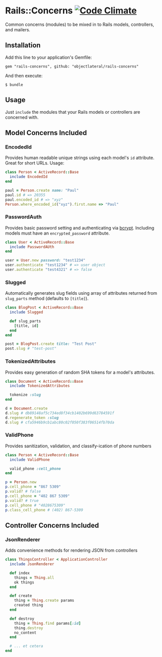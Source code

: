 # Rails::Concerns [![Code Climate](https://codeclimate.com/github/objectlateral/rails-concerns.png)][cc]

Common concerns (modules) to be mixed in to Rails models, controllers, and mailers.

## Installation

Add this line to your application's Gemfile:

    gem "rails-concerns", github: "objectlateral/rails-concerns"

And then execute:

    $ bundle

## Usage

Just `include` the modules that your Rails models or controllers are concerned with.

## Model Concerns Included

### EncodedId

Provides human readable unique strings using each model's `id` attribute. Great for short URLs. Usage:

```ruby
class Person < ActiveRecord::Base
  include EncodedId
end

paul = Person.create name: "Paul"
paul.id # => 20355
paul.encoded_id # => "xyz"
Person.where_encoded_id("xyz").first.name => "Paul"
```

### PasswordAuth

Provides basic password setting and authenticating via [bcrypt][bcrypt]. Including models must have an `encrypted_password` attribute.

```ruby
class User < ActiveRecord::Base
  include PasswordAUth
end

user = User.new password: "test1234"
user.authenticate "test1234" # => user object
user.authenticate "test4321" # => false
```

### Slugged

Automatically generates slug fields using array of attributes returned from
`slug_parts` method (defaults to `[title]`).

```ruby
class BlogPost < ActiveRecord::Base
  include Slugged

  def slug_parts
    [title, id]
  end
end

post = BlogPost.create title: "Test Post"
post.slug # "test-post"
```

### TokenizedAttributes

Provides easy generation of random SHA tokens for a model's attributes.

```ruby
class Document < ActiveRecord::Base
  include TokenizedAttributes

  tokenize :slug
end

d = Document.create
d.slug # db89148af5c734ed8f34cb1402b699d63784591f
d.regenerate_token :slug
d.slug # cfa5946b9cb1abc80c02f050f383f06514fb70da
```

### ValidPhone

Provides sanitization, validation, and classify-ication of phone numbers

```ruby
class Person < ActiveRecord::Base
  include ValidPhone

  valid_phone :cell_phone
end

p = Person.new
p.cell_phone = "867 5309"
p.valid? # false
p.cell_phone = "402 867 5309"
p.valid? # true
p.cell_phone # "4028675309"
p.class_cell_phone # (402) 867-5309
```

## Controller Concerns Included

### JsonRenderer

Adds convenience methods for rendering JSON from controllers

```ruby
class ThingsController < ApplicationController
  include JsonRenderer

  def index
    things = Thing.all
    ok things
  end

  def create
    thing = Thing.create params
    created thing
  end

  def destroy
    thing = Thing.find params[:id]
    thing.destroy
    no_content
  end

  # ... et cetera
end
```

[cc]:https://codeclimate.com/github/objectlateral/rails-concerns
[bcrypt]:https://github.com/codahale/bcrypt-ruby
